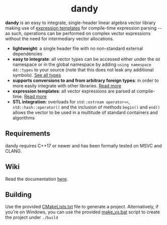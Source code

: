 <h1 align="center" width="100%">dandy</h1>

**dandy** is an easy to integrate, single-header linear algebra vector library making 
use of [expression templates](https://en.wikipedia.org/wiki/Expression_templates) for compile-time expression parsing -- as such, 
operations can be performed on complex vector expressions without the need for
intermediary vector allocations.

* **lightweight**: a single header file with no non-standard external dependencies
* **easy to integrate**: all vector types can be accessed
either under the `dd` namespace or in the global namespace by adding `using namespace dd::types`
to your source (note that this does not leak any additional symbols). [See all types](https://user-simon.github.io/dandy/pages/basics.html#vector-types)
* **supports conversions to and from arbitrary foreign types**: in order to more easily integrate with other libraries. [Read more](https://user-simon.github.io/dandy/pages/conversions.html)
* **expression templates**: all vector expressions are parsed at compile-time. [Read more](https://user-simon.github.io/dandy/pages/basics.html#expression-templates)
* **STL integration**: overloads for `std::ostream operator<<`, `std::hash::operator()` and the inclusion of methods `begin()` and `end()` allows the vector to be used in a multitude of standard containers and algorithms

## Requirements

dandy requires C++17 or newer and has been formally tested on MSVC and CLANG.

## Wiki

Read the documentation [here](https://user-simon.github.io/dandy/).

## Building

Use the provided [CMakeLists.txt](CMakeLists.txt) file to generate a project. Alternatively, if you're on Windows, you can use the provided [make_vs.bat](make_vs.bat) script to create the project under `./build`
